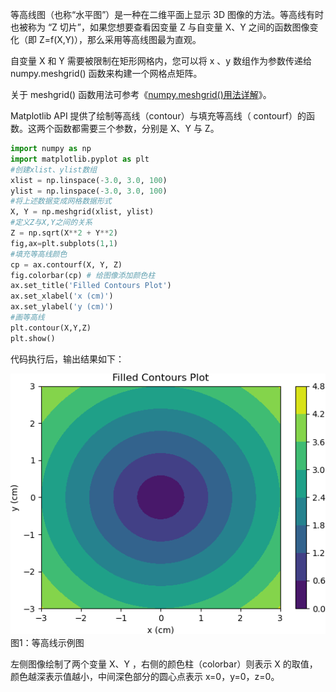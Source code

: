 等高线图（也称“水平图”）是一种在二维平面上显示 3D 图像的方法。等高线有时也被称为 “Z 切片”，如果您想要查看因变量 Z 与自变量 X、Y 之间的函数图像变化（即 Z=f(X,Y)），那么采用等高线图最为直观。

自变量 X 和 Y 需要被限制在矩形网格内，您可以将 x 、y 数组作为参数传递给 numpy.meshgrid() 函数来构建一个网格点矩阵。

关于 meshgrid() 函数用法可参考《[numpy.meshgrid()用法详解](https://www.jb51.net/article/166704.htm)》。

Matplotlib API 提供了绘制等高线（contour）与填充等高线（ contourf）的函数。这两个函数都需要三个参数，分别是 X、Y 与 Z。

```python
import numpy as np
import matplotlib.pyplot as plt
#创建xlist、ylist数组
xlist = np.linspace(-3.0, 3.0, 100)
ylist = np.linspace(-3.0, 3.0, 100)
#将上述数据变成网格数据形式
X, Y = np.meshgrid(xlist, ylist)
#定义Z与X,Y之间的关系
Z = np.sqrt(X**2 + Y**2)
fig,ax=plt.subplots(1,1)
#填充等高线颜色
cp = ax.contourf(X, Y, Z)
fig.colorbar(cp) # 给图像添加颜色柱
ax.set_title('Filled Contours Plot')
ax.set_xlabel('x (cm)')
ax.set_ylabel('y (cm)')
#画等高线
plt.contour(X,Y,Z)
plt.show()
```

代码执行后，输出结果如下：



![matplotlib画图](res/1332514047-0.gif)
图1：等高线示例图
 

左侧图像绘制了两个变量 X、Y ，右侧的颜色柱（colorbar）则表示 X 的取值，颜色越深表示值越小，中间深色部分的圆心点表示 x=0，y=0，z=0。